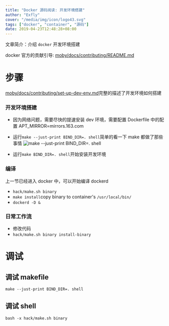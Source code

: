 ```yaml
---
title: "Docker 源码阅读: 开发环境搭建"
author: "Exfly"
cover: "/media/img/icon/logo43.svg"
tags: ["docker", "container", "源码"]
date: 2019-04-23T12:48:28+08:00
---
```


文章简介：介绍 `docker` 开发环境搭建

<!--more-->

docker 官方的贡献引导: [moby/docs/contributing/README.md](https://github.com/moby/moby/blob/master/docs/contributing/README.md)

# 步骤

[moby/docs/contributing/set-up-dev-env.md](https://github.com/moby/moby/blob/master/docs/contributing/set-up-dev-env.md)完整的描述了开发环境如何搭建

### 开发环境搭建

- 因为网络问题，需要尽快的提速安装 dev 环境，需要配置 Dockerfile 中的配置 APT_MIRROR=mirrors.163.com
- 运行`make --just-print BIND_DIR=. shell`简单的看一下 make 都做了那些事情
  ![make --just-print BIND_DIR=. shell](/media/img/docker/install-dev-env/docker-make-just-print-shell.png)

- 运行`make BIND_DIR=. shell`开始安装开发环境

### 编译

上一节已经进入 docker 中，可以开始编译 dockerd

- `hack/make.sh binary`
- `make install`copy binary to container's `/usr/local/bin/`
- `dockerd -D &`

### 日常工作流

- 修改代码
- `hack/make.sh binary install-binary`

# 调试

## 调试 makefile

`make --just-print BIND_DIR=. shell`

## 调试 shell

`bash -x hack/make.sh binary`
